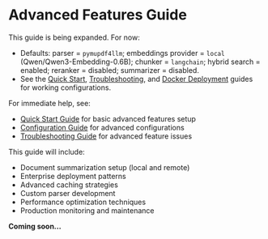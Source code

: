 # Advanced Features Guide

This guide is being expanded. For now:
- Defaults: parser = `pymupdf4llm`; embeddings provider = `local` (Qwen/Qwen3-Embedding-0.6B); chunker = `langchain`; hybrid search = enabled; reranker = disabled; summarizer = disabled.
- See the [Quick Start](quick-start.md), [Troubleshooting](troubleshooting.md), and [Docker Deployment](docker-deployment.md) guides for working configurations.

For immediate help, see:
- [Quick Start Guide](quick-start.md) for basic advanced features setup
- [Configuration Guide](configuration.md) for advanced configurations
- [Troubleshooting Guide](troubleshooting.md) for advanced feature issues

This guide will include:
- Document summarization setup (local and remote)
- Enterprise deployment patterns
- Advanced caching strategies
- Custom parser development
- Performance optimization techniques
- Production monitoring and maintenance

**Coming soon...**
